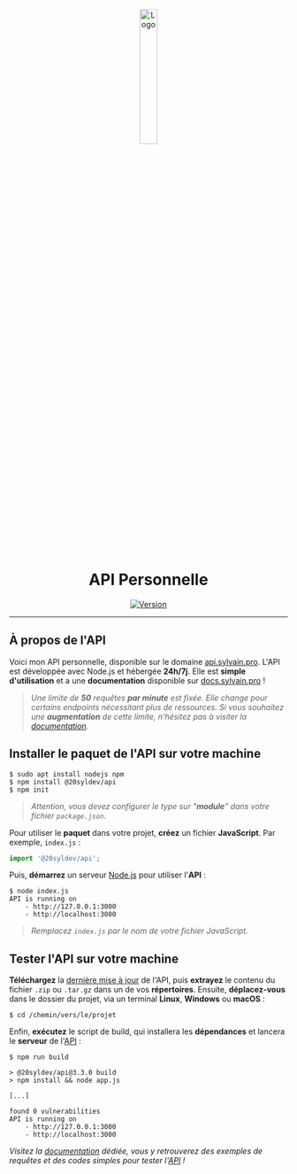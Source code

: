 <div align="center">
  <a href="https://api.sylvain.pro"><img src="https://api.sylvain.pro/favicon.ico" alt="Logo" width="25%" height="auto"/></a>

  # API Personnelle
  [![Version](https://custom-icon-badges.demolab.com/badge/Version%20:-v3.3.0-6479ee?logo=api.sylvain.pro&labelColor=23272A)](https://github.com/20syldev/api/releases/latest)
</div>

---

## À propos de l'API
Voici mon API personnelle, disponible sur le domaine [api.sylvain.pro](https://api.sylvain.pro).
L'API est développée avec Node.js et hébergée **24h/7j**. Elle est **simple d'utilisation** et a une **documentation** disponible sur [docs.sylvain.pro](https://docs.sylvain.pro) !
> *Une limite de **50** requêtes **par minute** est fixée. Elle change pour certains endpoints nécessitant plus de ressources. Si vous souhaitez une **augmentation** de cette limite, n'hésitez pas à visiter la [documentation](https://docs.sylvain.pro/pricing).*

## Installer le paquet de l'API sur votre machine
```console
$ sudo apt install nodejs npm
$ npm install @20syldev/api
$ npm init
```
> *Attention, vous devez configurer le type sur "**module**" dans votre fichier `package.json`.*

Pour utiliser le **paquet** dans votre projet, **créez** un fichier **JavaScript**. Par exemple, `index.js` :
```js
import '@20syldev/api';
```

Puis, **démarrez** un serveur [Node.js](https://nodejs.org) pour utiliser l'**API** :
```console
$ node index.js
API is running on
    - http://127.0.0.1:3000
    - http://localhost:3000
```
> *Remplacez `index.js` par le nom de votre fichier JavaScript.*

## Tester l'API sur votre machine
**Téléchargez** la [dernière mise à jour](https://github.com/20syldev/api/releases/latest) de l'API, puis **extrayez** le contenu du fichier `.zip` ou `.tar.gz` dans un de vos **répertoires**.
Ensuite, **déplacez-vous** dans le dossier du projet, via un terminal **Linux**, **Windows** ou **macOS** :
```console
$ cd /chemin/vers/le/projet
```

Enfin, **exécutez** le script de build, qui installera les **dépendances** et lancera le **serveur** de l'[API](https://api.sylvain.pro) :
```console
$ npm run build
```
```console
> @20syldev/api@3.3.0 build
> npm install && node app.js

[...]

found 0 vulnerabilities
API is running on
    - http://127.0.0.1:3000
    - http://localhost:3000
```

*Visitez la [documentation](https://docs.sylvain.pro) dédiée, vous y retrouverez des exemples de requêtes et des codes simples pour tester l'[API](https://api.sylvain.pro) !*
